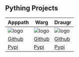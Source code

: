 Pything Projects
----


| Apppath | Warg | Draugr |
|---|---|---|
| ![logo](https://github.com/pything/apppath/blob/master/.github/images/apppath.svg)| ![logo](https://github.com/pything/warg/blob/master/.github/images/warg.svg) | ![logo](https://github.com/pything/Draugr/blob/master/.github/images/valknut.svg) |
| [Github](https://github.com/pything/Apppath) | [Github](https://github.com/pything/Warg) | [Github](https://github.com/pything/Draugr) |
| [Pypi](https://pypi.org/project/apppath) | [Pypi](https://pypi.org/project/warg) | [Pypi](https://pypi.org/project/draugr) |


